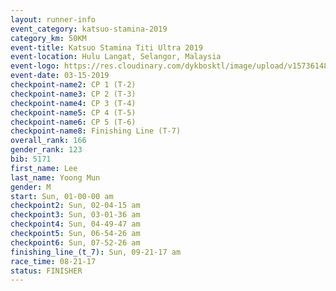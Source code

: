 ```yaml
---
layout: runner-info 
event_category: katsuo-stamina-2019 
category_km: 50KM 
event-title: Katsuo Stamina Titi Ultra 2019 
event-location: Hulu Langat, Selangor, Malaysia 
event-logo: https://res.cloudinary.com/dykbosktl/image/upload/v1573614825/Logo/Logo_p7ft6n.png
event-date: 03-15-2019 
checkpoint-name2: CP 1 (T-2) 
checkpoint-name3: CP 2 (T-3) 
checkpoint-name4: CP 3 (T-4) 
checkpoint-name5: CP 4 (T-5) 
checkpoint-name6: CP 5 (T-6) 
checkpoint-name8: Finishing Line (T-7) 
overall_rank: 166
gender_rank: 123
bib: 5171
first_name: Lee
last_name: Yoong Mun
gender: M
start: Sun, 01-00-00 am
checkpoint2: Sun, 02-04-15 am
checkpoint3: Sun, 03-01-36 am
checkpoint4: Sun, 04-49-47 am
checkpoint5: Sun, 06-54-26 am
checkpoint6: Sun, 07-52-26 am
finishing_line_(t_7): Sun, 09-21-17 am
race_time: 08-21-17
status: FINISHER
---
```

